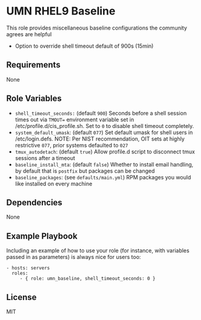 UMN RHEL9 Baseline
=========

This role provides miscellaneous baseline configurations the community agrees
are helpful

* Option to override shell timeout default of 900s (15min)

Requirements
------------

None

Role Variables
--------------


- `shell_timeout_seconds:` (default `900`) Seconds before a shell session times out via `TMOUT=` environment variable set in /etc/profile.d/cis_profile.sh. Set to `0` to disable shell timeout completely.
- `system_default_umask`: (default `077`) Set default umask for shell users in /etc/login.defs. NOTE: Per NIST recommendation, OIT sets at highly restrictive `077`, prior systems defaulted to `027`
- `tmux_autodetach`: (default `true`) Allow profile.d script to disconnect tmux sessions after a timeout
- `baseline_install_mta`: (default `false`) Whether to install email handling, by default that is `postfix` but packages can be changed
- `baseline_packages`: (see `defaults/main.yml`) RPM packages you would like installed on every machine

Dependencies
------------

None

Example Playbook
----------------

Including an example of how to use your role (for instance, with variables passed in as parameters) is always nice for users too:

    - hosts: servers
      roles:
         - { role: umn_baseline, shell_timeout_seconds: 0 }

License
-------

MIT
